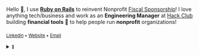 Hello 👋, I use [**Ruby on Rails**](https://rubyonrails.org/) to reinvent Nonprofit
[Fiscal Sponsorship](https://en.wikipedia.org/wiki/Fiscal_sponsorship)! I love
anything tech/business and work as an **Engineering Manager** at
[Hack Club](https://hackclub.com/) building **financial tools** 🏦 to help
people run **nonprofit** organizations!


<sub>[Linkedin](https://www.linkedin.com/in/gary-tou/) •
[Website](https://garytou.com/) •
[Email](mailto:gary@garytou.com)
</sub>


<details>
  <summary><sub><sup>👀</sup></sub></summary>
	<img src="https://raw.githubusercontent.com/garyhtou-forks/garyhtou-metrics/main/github-metrics.svg">
</details>
